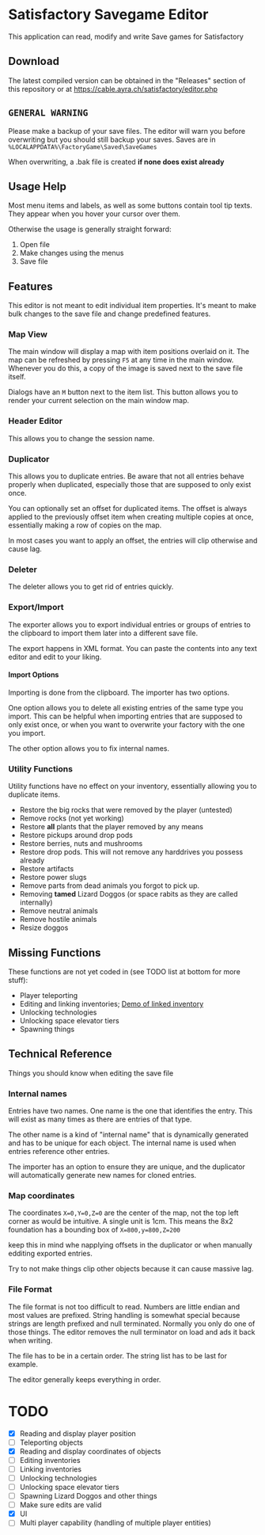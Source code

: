 # Satisfactory Savegame Editor

This application can read, modify and write Save games for Satisfactory

## Download

The latest compiled version can be obtained in the "Releases" section of this repository
or at https://cable.ayra.ch/satisfactory/editor.php

## `GENERAL WARNING`

Please make a backup of your save files.
The editor will warn you before overwriting but you should still backup your saves.
Saves are in `%LOCALAPPDATA%\FactoryGame\Saved\SaveGames`

When overwriting, a .bak file is created **if none does exist already**

## Usage Help

Most menu items and labels, as well as some buttons contain tool tip texts.
They appear when you hover your cursor over them.

Otherwise the usage is generally straight forward:

1. Open file
2. Make changes using the menus
3. Save file

## Features

This editor is not meant to edit individual item properties.
It's meant to make bulk changes to the save file and change predefined features.

### Map View

The main window will display a map with item positions overlaid on it.
The map can be refreshed by pressing `F5` at any time in the main window.
Whenever you do this, a copy of the image is saved next to the save file itself.

Dialogs have an `M` button next to the item list.
This button allows you to render your current selection on the main window map.

### Header Editor

This allows you to change the session name.

### Duplicator

This allows you to duplicate entries.
Be aware that not all entries behave properly when duplicated,
especially those that are supposed to only exist once.

You can optionally set an offset for duplicated items.
The offset is always applied to the previously offset item when creating multiple copies at once,
essentially making a row of copies on the map.

In most cases you want to apply an offset, the entries will clip otherwise and cause lag.

### Deleter

The deleter allows you to get rid of entries quickly.

### Export/Import

The exporter allows you to export individual entries or groups of entries to the clipboard to import them later into a different save file.

The export happens in XML format. You can paste the contents into any text editor and edit to your liking.

#### Import Options

Importing is done from the clipboard. The importer has two options.

One option allows you to delete all existing entries of the same type you import.
This can be helpful when importing entries that are supposed to only exist once,
or when you want to overwrite your factory with the one you import.

The other option allows you to fix internal names.

### Utility Functions

Utility functions have no effect on your inventory, essentially allowing you to duplicate items.

- Restore the big rocks that were removed by the player (untested)
- Remove rocks (not yet working)
- Restore **all** plants that the player removed by any means
- Restore pickups around drop pods
- Restore berries, nuts and mushrooms
- Restore drop pods. This will not remove any harddrives you possess already
- Restore artifacts
- Restore power slugs
- Remove parts from dead animals you forgot to pick up.
- Removing **tamed** Lizard Doggos (or space rabits as they are called internally)
- Remove neutral animals
- Remove hostile animals
- Resize doggos

## Missing Functions

These functions are not yet coded in (see TODO list at bottom for more stuff):

- Player teleporting
- Editing and linking inventories; [Demo of linked inventory](https://www.youtube.com/watch?v=TtXlkJa8l_k)
- Unlocking technologies
- Unlocking space elevator tiers
- Spawning things

## Technical Reference

Things you should know when editing the save file

### Internal names

Entries have two names.
One name is the one that identifies the entry. This will exist as many times as there are entries of that type.

The other name is a kind of "internal name" that is dynamically generated and has to be unique for each object.
The internal name is used when entries reference other entries.

The importer has an option to ensure they are unique, and the duplicator will automatically generate new names for cloned entries.

### Map coordinates

The coordinates `X=0,Y=0,Z=0` are the center of the map, not the top left corner as would be intuitive.
A single unit is 1cm. This means the 8x2 foundation has a bounding box of `X=800,y=800,Z=200`

keep this in mind whe napplying offsets in the duplicator or when manually edditing exported entries.

Try to not make things clip other objects because it can cause massive lag.

### File Format

The file format is not too difficult to read. Numbers are little endian and most values are prefixed.
String handling is somewhat special because strings are length prefixed and null terminated.
Normally you only do one of those things.
The editor removes the null terminator on load and ads it back when writing.

The file has to be in a certain order.
The string list has to be last for example.

The editor generally keeps everything in order.

# TODO

- [X] Reading and display player position
- [ ] Teleporting objects
- [X] Reading and display coordinates of objects
- [ ] Editing inventories
- [ ] Linking inventories
- [ ] Unlocking technologies
- [ ] Unlocking space elevator tiers
- [ ] Spawning Lizard Doggos and other things
- [ ] Make sure edits are valid
- [X] UI
- [ ] Multi player capability (handling of multiple player entities)
